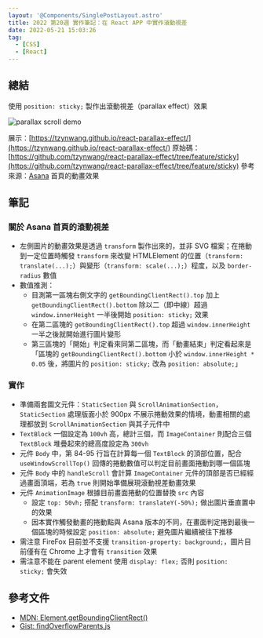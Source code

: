 ```yaml
---
layout: '@Components/SinglePostLayout.astro'
title: 2022 第20週 實作筆記：在 React APP 中實作滾動視差
date: 2022-05-21 15:03:26
tag:
  - [CSS]
  - [React]
---
```


## 總結

使用 `position: sticky;` 製作出滾動視差（parallax effect）效果

![parallax scroll demo](/2022/react-parallax-scroll/react-parallax-scroll-demo.gif)

展示：[https://tzynwang.github.io/react-parallax-effect/](https://tzynwang.github.io/react-parallax-effect/)
原始碼：[https://github.com/tzynwang/react-parallax-effect/tree/feature/sticky](https://github.com/tzynwang/react-parallax-effect/tree/feature/sticky)
參考來源：[Asana](https://asana.com/?noredirect) 首頁的動畫效果

## 筆記

### 關於 Asana 首頁的滾動視差

- 左側圖片的動畫效果是透過 `transform` 製作出來的，並非 SVG 檔案；在捲動到一定位置時觸發 `transform` 來改變 HTMLElement 的位置（`transform: translate(...);`）與變形（`transform: scale(...);`）程度，以及 `border-radius` 數值
- 數值推測：
  - 目測第一區塊右側文字的 `getBoundingClientRect().top` 加上 `getBoundingClientRect().bottom` 除以二（即中線）超過 `window.innerHeight` 一半後開始 `position: sticky;` 效果
  - 在第二區塊的 `getBoundingClientRect().top` 超過 `window.innerHeight` 一半之後就開始進行圖片變形
  - 第三區塊的「開始」判定看來同第二區塊，而「動畫結束」判定看起來是「區塊的 `getBoundingClientRect().bottom` 小於 `window.innerHeight * 0.05` 後，將圖片的 `position: sticky;` 改為 `position: absolute;`」

### 實作

- 準備兩套圖文元件：`StaticSection` 與 `ScrollAnimationSection`，`StaticSection` 處理版面小於 900px 不展示捲動效果的情境，動畫相關的處理都放到 `ScrollAnimationSection` 與其子元件中
- `TextBlock` 一個設定為 `100vh` 高，總計三個，而 `ImageContainer` 則配合三個 `TextBlock` 堆疊起來的總高度設定為 `300vh`
- 元件 `Body` 中，第 84-95 行旨在計算每一個 `TextBlock` 的頂部位置，配合 `useWindowScrollTop()` 回傳的捲動數值可以判定目前畫面捲動到哪一個區塊
- 元件 `Body` 中的 `handleScroll` 會計算 `ImageContainer` 元件的頂部是否已經經過畫面頂端，若為 `true` 則開始準備展現滾動視差動畫效果
- 元件 `AnimationImage` 根據目前畫面捲動的位置替換 `src` 內容
  - 設定 `top: 50vh;` 搭配 `transform: translateY(-50%);` 做出圖片垂直置中的效果
  - 因本實作觸發動畫的捲動點與 Asana 版本的不同，在畫面判定捲到最後一個區塊的時候設定 `position: absolute;` 避免圖片繼續被往下推移
- 需注意 FireFox 目前並不支援 `transition-property: background;`，圖片目前僅有在 Chrome 上才會有 `transition` 效果
- 需注意不能在 parent element 使用 `display: flex;` 否則 `position: sticky;` 會失效

## 參考文件

- [MDN: Element.getBoundingClientRect()](https://developer.mozilla.org/en-US/docs/Web/API/Element/getBoundingClientRect)
- [Gist: findOverflowParents.js](https://gist.github.com/brandonjp/478cf6e32d90ab9cb2cd8cbb0799c7a7)
